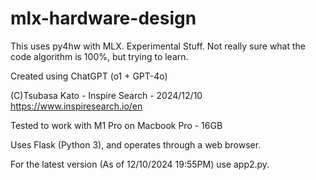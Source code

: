 # mlx-hardware-design
This uses py4hw with MLX. Experimental Stuff. 
Not really sure what the code algorithm is 100%, but trying to learn.

Created using ChatGPT (o1 + GPT-4o)

(C)Tsubasa Kato - Inspire Search - 2024/12/10
https://www.inspiresearch.io/en

Tested to work with M1 Pro on Macbook Pro - 16GB 

Uses Flask (Python 3), and operates through a web browser.

For the latest version (As of 12/10/2024 19:55PM) use app2.py.
